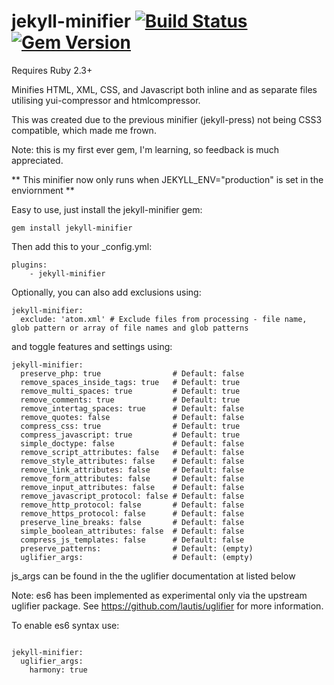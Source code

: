 # jekyll-minifier [![Build Status](https://travis-ci.org/digitalsparky/jekyll-minifier.svg?branch=master)](https://travis-ci.org/digitalsparky/jekyll-minifier) [![Gem Version](https://badge.fury.io/rb/jekyll-minifier.svg)](http://badge.fury.io/rb/jekyll-minifier)

Requires Ruby 2.3+

Minifies HTML, XML, CSS, and Javascript both inline and as separate files utilising yui-compressor and htmlcompressor.

This was created due to the previous minifier (jekyll-press) not being CSS3 compatible, which made me frown.

Note: this is my first ever gem, I'm learning, so feedback is much appreciated.

** This minifier now only runs when JEKYLL_ENV="production" is set in the enviornment **

Easy to use, just install the jekyll-minifier gem:

<pre><code>gem install jekyll-minifier</code></pre>

Then add this to your \_config.yml:

<pre><code>plugins:
    - jekyll-minifier
</code></pre>

Optionally, you can also add exclusions using:

<pre><code>jekyll-minifier:
  exclude: 'atom.xml' # Exclude files from processing - file name, glob pattern or array of file names and glob patterns
</code></pre>

and toggle features and settings using:

<pre><code>jekyll-minifier:
  preserve_php: true                # Default: false
  remove_spaces_inside_tags: true   # Default: true
  remove_multi_spaces: true         # Default: true
  remove_comments: true             # Default: true
  remove_intertag_spaces: true      # Default: false
  remove_quotes: false              # Default: false
  compress_css: true                # Default: true
  compress_javascript: true         # Default: true
  simple_doctype: false             # Default: false
  remove_script_attributes: false   # Default: false
  remove_style_attributes: false    # Default: false
  remove_link_attributes: false     # Default: false
  remove_form_attributes: false     # Default: false
  remove_input_attributes: false    # Default: false
  remove_javascript_protocol: false # Default: false
  remove_http_protocol: false       # Default: false
  remove_https_protocol: false      # Default: false
  preserve_line_breaks: false       # Default: false
  simple_boolean_attributes: false  # Default: false
  compress_js_templates: false      # Default: false
  preserve_patterns:                # Default: (empty)
  uglifier_args:                    # Default: (empty)
</code></pre>

js_args can be found in the the uglifier documentation at listed below

Note: es6 has been implemented as experimental only via the upstream uglifier package.
See https://github.com/lautis/uglifier for more information.

To enable es6 syntax use:

<pre><code>
jekyll-minifier:
  uglifier_args:
    harmony: true

</code></pre>
